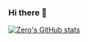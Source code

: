 ### Hi there 👋

[![Zero's GitHub stats](https://github-readme-stats.vercel.app/api?username=notnotzero&theme=bear)](https://github.com/anuraghazra/github-readme-stats)

<!--
**notnotzero/notnotzero** is a ✨ _special_ ✨ repository because its `README.md` (this file) appears on your GitHub profile.

Here are some ideas to get you started:

- 🔭 I’m currently working on ...
- 🌱 I’m currently learning ...
- 👯 I’m looking to collaborate on ...
- 🤔 I’m looking for help with ...
- 💬 Ask me about ...
- 📫 How to reach me: ...
- 😄 Pronouns: ...
- ⚡ Fun fact: ...
-->
